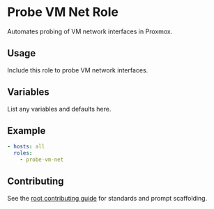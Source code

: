 # Probe VM Net Role

Automates probing of VM network interfaces in Proxmox.

## Usage
Include this role to probe VM network interfaces.

## Variables
List any variables and defaults here.

## Example
```yaml
- hosts: all
  roles:
    - probe-vm-net
```

## Contributing
See the [root contributing guide](../../docs/contributing.md) for standards and prompt scaffolding.